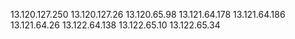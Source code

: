 13.120.127.250
13.120.127.26
13.120.65.98
13.121.64.178
13.121.64.186
13.121.64.26
13.122.64.138
13.122.65.10
13.122.65.34
